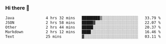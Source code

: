 ### Hi there 👋

<!--
**WShiBin/WShiBin** is a ✨ _special_ ✨ repository because its `README.md` (this file) appears on your GitHub profile.

Here are some ideas to get you started:

- 🔭 I’m currently working on ...
- 🌱 I’m currently learning ...
- 👯 I’m looking to collaborate on ...
- 🤔 I’m looking for help with ...
- 💬 Ask me about ...
- 📫 How to reach me: ...
- 😄 Pronouns: ...
- ⚡ Fun fact: ...
-->

<!--START_SECTION:waka-->

```txt
Java              4 hrs 32 mins   ████████▒░░░░░░░░░░░░░░░░   33.79 %
JSON              2 hrs 58 mins   █████▓░░░░░░░░░░░░░░░░░░░   22.07 %
Other             2 hrs 44 mins   █████░░░░░░░░░░░░░░░░░░░░   20.37 %
Markdown          2 hrs 12 mins   ████░░░░░░░░░░░░░░░░░░░░░   16.46 %
Text              25 mins         ▓░░░░░░░░░░░░░░░░░░░░░░░░   03.11 %
```

<!--END_SECTION:waka-->
